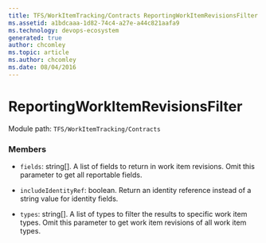 ```yaml
---
title: TFS/WorkItemTracking/Contracts ReportingWorkItemRevisionsFilter API | Extensions for Azure DevOps Services
ms.assetid: a1bdcaaa-1d82-74c4-a27e-a44c821aafa9
ms.technology: devops-ecosystem
generated: true
author: chcomley
ms.topic: article
ms.author: chcomley
ms.date: 08/04/2016
---
```


# ReportingWorkItemRevisionsFilter

Module path: `TFS/WorkItemTracking/Contracts`


### Members

* `fields`: string[]. A list of fields to return in work item revisions. Omit this parameter to get all reportable fields.

* `includeIdentityRef`: boolean. Return an identity reference instead of a string value for identity fields.

* `types`: string[]. A list of types to filter the results to specific work item types. Omit this parameter to get work item revisions of all work item types.

